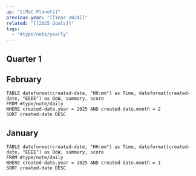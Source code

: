 ```yaml
---
up: "[[MoC Planet]]"
previous-year: "[[Year-2024]]"
related: "[[2025 Goals]]"
tags:
  - "#type/note/yearly"
---
```



## Quarter 1

## February  
 
```dataview
TABLE dateformat(created-date, "HH:mm") as Time, dateformat(created-date, "EEEE") as DoW, summary, score
FROM #type/note/daily
WHERE created-date.year = 2025 AND created-date.month = 2
SORT created-date DESC
```

## January 
 
```dataview
TABLE dateformat(created-date, "HH:mm") as Time, dateformat(created-date, "EEEE") as DoW, summary, score
FROM #type/note/daily
WHERE created-date.year = 2025 AND created-date.month = 1
SORT created-date DESC
```